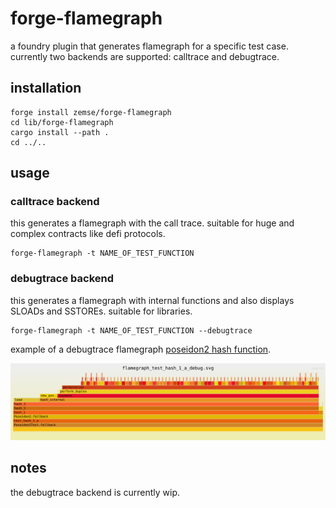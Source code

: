 # forge-flamegraph

a foundry plugin that generates flamegraph for a specific test case. currently two backends are supported: calltrace and debugtrace.

## installation

```
forge install zemse/forge-flamegraph
cd lib/forge-flamegraph
cargo install --path .
cd ../..
```

## usage

### calltrace backend

this generates a flamegraph with the call trace. suitable for huge and complex contracts like defi protocols.

```
forge-flamegraph -t NAME_OF_TEST_FUNCTION
```

### debugtrace backend

this generates a flamegraph with internal functions and also displays SLOADs and SSTOREs. suitable for libraries.

```
forge-flamegraph -t NAME_OF_TEST_FUNCTION --debugtrace
```

example of a debugtrace flamegraph [poseidon2 hash function](https://github.com/zemse/poseidon2).

![flamegraph of poseidon2 hash function](./flamegraph_poseidon_debug.svg)

## notes

the debugtrace backend is currently wip.